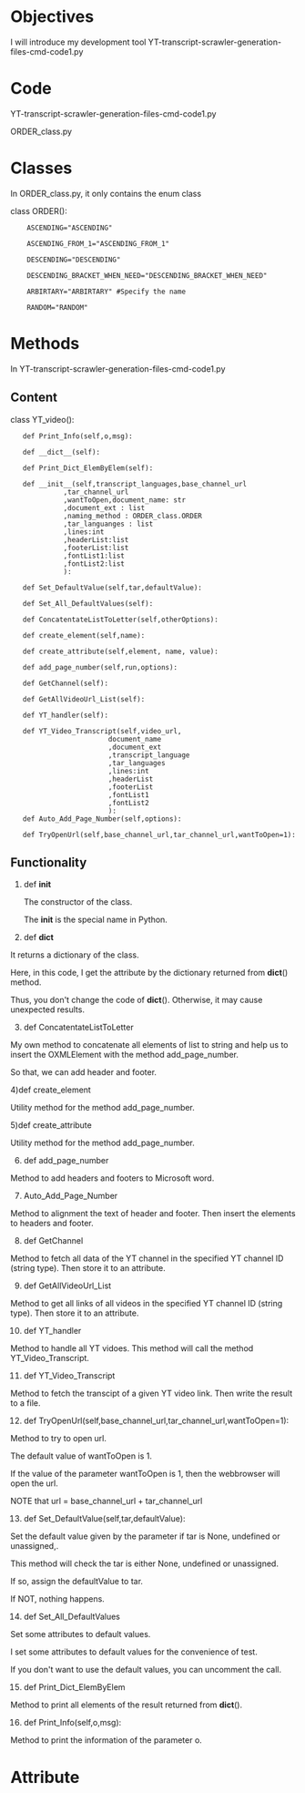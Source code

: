 # Objectives
I will introduce my development tool YT-transcript-scrawler-generation-files-cmd-code1.py

# Code 

  YT-transcript-scrawler-generation-files-cmd-code1.py
  
  ORDER_class.py

# Classes
In ORDER_class.py, it only contains the enum class 
   
   class ORDER():
   
        ASCENDING="ASCENDING"
        
        ASCENDING_FROM_1="ASCENDING_FROM_1"
        
        DESCENDING="DESCENDING" 
        
        DESCENDING_BRACKET_WHEN_NEED="DESCENDING_BRACKET_WHEN_NEED"
        
        ARBIRTARY="ARBIRTARY" #Specify the name
        
        RANDOM="RANDOM"

# Methods
In YT-transcript-scrawler-generation-files-cmd-code1.py

## Content
  class YT_video():
       
       def Print_Info(self,o,msg):
       
       def __dict__(self):
       
       def Print_Dict_ElemByElem(self):
       
       def __init__(self,transcript_languages,base_channel_url
                 ,tar_channel_url
                 ,wantToOpen,document_name: str
                 ,document_ext : list 
                 ,naming_method : ORDER_class.ORDER
                 ,tar_languanges : list
                 ,lines:int
                 ,headerList:list
                 ,footerList:list
                 ,fontList1:list
                 ,fontList2:list
                 ):
                 
       def Set_DefaultValue(self,tar,defaultValue):
       
       def Set_All_DefaultValues(self):
       
       def ConcatentateListToLetter(self,otherOptions):
       
       def create_element(self,name):
       
       def create_attribute(self,element, name, value):
       
       def add_page_number(self,run,options):
       
       def GetChannel(self):
       
       def GetAllVideoUrl_List(self):
       
       def YT_handler(self):
       
       def YT_Video_Transcript(self,video_url,
                            document_name
                            ,document_ext
                            ,transcript_language
                            ,tar_languages
                            ,lines:int
                            ,headerList
                            ,footerList
                            ,fontList1
                            ,fontList2
                            ):
       def Auto_Add_Page_Number(self,options):
       
       def TryOpenUrl(self,base_channel_url,tar_channel_url,wantToOpen=1):

## Functionality

1) def __init__ 

    The constructor of the class.
    
    The __init__ is the special name in Python.
    
2) def __dict__
 
  It returns a dictionary of the class.
  
  Here, in this code, I get the attribute by the dictionary returned from __dict__() method.
  
  Thus, you don't change the code of __dict__(). Otherwise, it may cause unexpected results.
  
  
3) def ConcatentateListToLetter 
 
  My own method to concatenate all elements of list to string and help us to insert the OXMLElement with the method add_page_number.
 
  So that, we can add header and footer.

4)def create_element

  Utility method for the method add_page_number.
  
5)def create_attribute

  Utility method for the method add_page_number.
  
6) def add_page_number

  Method to add headers and footers to Microsoft word.
  
7) Auto_Add_Page_Number

  Method to alignment the text of header and footer. Then insert the elements to headers and footer.
  
8) def GetChannel

  Method to fetch all data of the YT channel in the specified YT channel ID (string type). Then store it to an attribute.
  
9) def GetAllVideoUrl_List

  Method to get all links of all videos in the specified YT channel ID (string type). Then store it to an attribute.
  
10) def YT_handler

  Method to handle all YT vidoes. This method will call the method YT_Video_Transcript.
  
11) def YT_Video_Transcript

  Method to fetch the transcipt of a given YT video link. Then write the result to a file.
  
12) def TryOpenUrl(self,base_channel_url,tar_channel_url,wantToOpen=1):

  Method to try to open url.
  
  The default value of wantToOpen is 1.
  
  If the value of the parameter wantToOpen is 1, then the webbrowser will open the url.
  
  NOTE that url = base_channel_url + tar_channel_url
  
13) def Set_DefaultValue(self,tar,defaultValue):

  Set the default value given by the parameter if tar is None, undefined or unassigned,.
  
  This method will check the tar is either None, undefined or unassigned. 
  
  If so, assign the defaultValue to tar.
  
  If NOT, nothing happens.
  
14) def Set_All_DefaultValues
  
  Set some attributes to default values. 
  
  I set some attributes to default values for the convenience of test.
  
  If you don't want to use the default values, you can uncomment the call.
  
15) def Print_Dict_ElemByElem

  Method to print all elements of the result returned from __dict__().

16)  def Print_Info(self,o,msg):

  Method to print the information of the parameter o.

# Attribute


